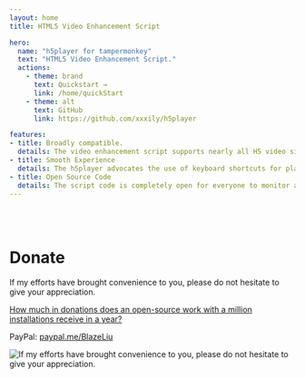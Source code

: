 ```yaml
---
layout: home
title: HTML5 Video Enhancement Script

hero:
  name: "h5player for tampermonkey"
  text: "HTML5 Video Enhancement Script."
  actions:
    - theme: brand
      text: Quickstart →
      link: /home/quickStart
    - theme: alt
      text: GitHub
      link: https://github.com/xxxily/h5player

features:
- title: Broadly compatible.
  details: The video enhancement script supports nearly all H5 video sites and is broadly compatible. It supports all web pages with the "video" tag, and it's compatible even if embedded in iframe or shadow DOM.
- title: Smooth Experience
  details: The h5player advocates the use of keyboard shortcuts for playback control. Once familiar with the shortcuts, you can execute seamless operations effortlessly, providing you with a pleasant, convenient, and immersive online viewing experience.
- title: Open Source Code
  details: The script code is completely open for everyone to monitor and review, rejecting malicious code and creating a safe and practical auxiliary script. It contributes to the open-source community within its capabilities.
---
```


<br />
<br />

# Donate

If my efforts have brought convenience to you, please do not hesitate to give your appreciation.  

[How much in donations does an open-source work with a million installations receive in a year?](./home/aboutDonate.md)  

PayPal: [paypal.me/BlazeLiu](https://paypal.me/BlazeLiu)  

![If my efforts have brought convenience to you, please do not hesitate to give your appreciation.](/assets/img/donate.png)  
